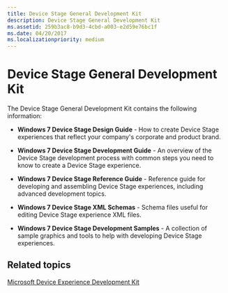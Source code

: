 ```yaml
---
title: Device Stage General Development Kit
description: Device Stage General Development Kit
ms.assetid: 259b3ac8-b9d3-4cbd-a003-e2d59e76bc1f
ms.date: 04/20/2017
ms.localizationpriority: medium
---
```


# Device Stage General Development Kit


The Device Stage General Development Kit contains the following information:

-   **Windows 7 Device Stage Design Guide** - How to create Device Stage experiences that reflect your company's corporate and product brand.

-   **Windows 7 Device Stage Development Guide** - An overview of the Device Stage development process with common steps you need to know to create a Device Stage experience.

-   **Windows 7 Device Stage Reference Guide** - Reference guide for developing and assembling Device Stage experiences, including advanced development topics.

-   **Windows 7 Device Stage XML Schemas** - Schema files useful for editing Device Stage experience XML files.

-   **Windows 7 Device Stage Development Samples** - A collection of sample graphics and tools to help with developing Device Stage experiences.

## Related topics
[Microsoft Device Experience Development Kit](https://msdn.microsoft.com/library/windows/hardware/gg463154)  



